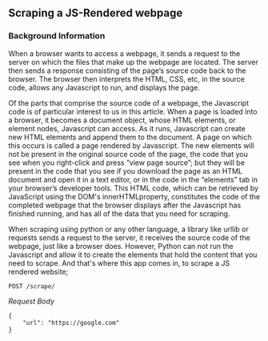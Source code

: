 ## Scraping a JS-Rendered webpage

### Background Information
When a browser wants to access a webpage, it sends a request to the server on which the files that make up the webpage are located. 
The server then sends a response consisting of the page’s source code back to the browser. The browser then interprets the HTML, CSS, etc, in the source code, 
allows any Javascript to run, and displays the page.

Of the parts that comprise the source code of a webpage, the Javascript code is of particular interest to us in this article. 
When a page is loaded into a browser, it becomes a document object, whose HTML elements, or element nodes, Javascript can access. 
As it runs, Javascript can create new HTML elements and append them to the document. A page on which this occurs is called a page 
rendered by Javascript. The new elements will not be present in the original source code of the page, the code that you see when 
you right-click and press “view page source”; but they will be present in the code that you see if you download the page as an HTML 
document and open it in a text editor, or in the code in the “elements” tab in your browser’s developer tools. This HTML code, which 
can be retrieved by JavaScript using the DOM's innerHTMLproperty, constitutes the code of the completed webpage that the browser displays 
after the Javascript has finished running, and has all of the data that you need for scraping.

When scraping using python or any other language, a library like urllib or requests sends a request to the server, it receives the source code of the webpage,
just like a browser does. However, Python can not run the Javascript and allow it to create the elements that hold the content that you need to scrape. 
And that's where this app comes in, to scrape a JS rendered website;

```
POST /scrape/
```
*Request Body*
```
{
    "url": "https://google.com"
}
```
